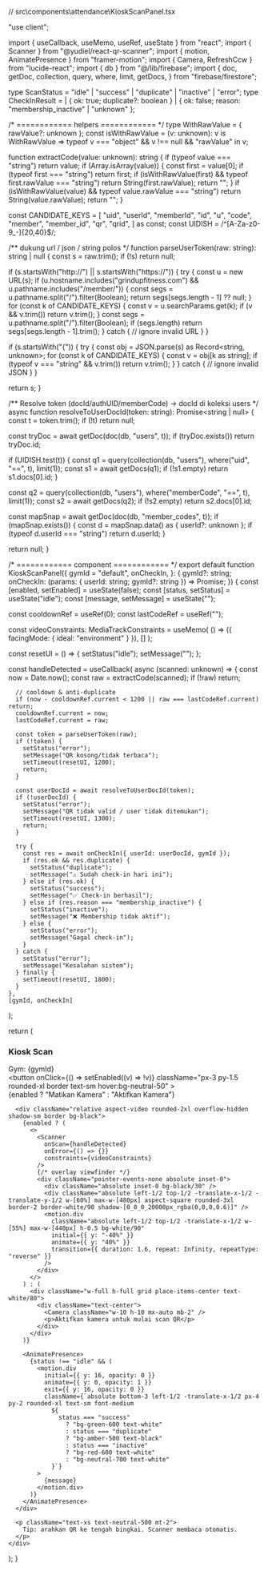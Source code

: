 // src\components\attendance\KioskScanPanel.tsx

"use client";

import { useCallback, useMemo, useRef, useState } from "react";
import { Scanner } from "@yudiel/react-qr-scanner";
import { motion, AnimatePresence } from "framer-motion";
import { Camera, RefreshCcw } from "lucide-react";
import { db } from "@/lib/firebase";
import {
  doc,
  getDoc,
  collection,
  query,
  where,
  limit,
  getDocs,
} from "firebase/firestore";

type ScanStatus = "idle" | "success" | "duplicate" | "inactive" | "error";
type CheckInResult =
  | { ok: true; duplicate?: boolean }
  | { ok: false; reason: "membership_inactive" | "unknown" };

/* ============ helpers ============ */
type WithRawValue = { rawValue?: unknown };
const isWithRawValue = (v: unknown): v is WithRawValue =>
  typeof v === "object" && v !== null && "rawValue" in v;

function extractCode(value: unknown): string {
  if (typeof value === "string") return value;
  if (Array.isArray(value)) {
    const first = value[0];
    if (typeof first === "string") return first;
    if (isWithRawValue(first) && typeof first.rawValue === "string")
      return String(first.rawValue);
    return "";
  }
  if (isWithRawValue(value) && typeof value.rawValue === "string")
    return String(value.rawValue);
  return "";
}

const CANDIDATE_KEYS = [
  "uid",
  "userId",
  "memberId",
  "id",
  "u",
  "code",
  "member",
  "member_id",
  "qr",
  "qrid",
] as const;
const UIDISH = /^[A-Za-z0-9_-]{20,40}$/;

/** dukung url / json / string polos */
function parseUserToken(raw: string): string | null {
  const s = raw.trim();
  if (!s) return null;

  if (s.startsWith("http://") || s.startsWith("https://")) {
    try {
      const u = new URL(s);
      if (u.hostname.includes("grindupfitness.com") && u.pathname.includes("/member/")) {
        const segs = u.pathname.split("/").filter(Boolean);
        return segs[segs.length - 1] ?? null;
      }
      for (const k of CANDIDATE_KEYS) {
        const v = u.searchParams.get(k);
        if (v && v.trim()) return v.trim();
      }
      const segs = u.pathname.split("/").filter(Boolean);
      if (segs.length) return segs[segs.length - 1].trim();
    } catch {
      // ignore invalid URL
    }
  }

  if (s.startsWith("{")) {
    try {
      const obj = JSON.parse(s) as Record<string, unknown>;
      for (const k of CANDIDATE_KEYS) {
        const v = obj[k as string];
        if (typeof v === "string" && v.trim()) return v.trim();
      }
    } catch {
      // ignore invalid JSON
    }
  }

  return s;
}

/** Resolve token (docId/authUID/memberCode) → docId di koleksi users */
async function resolveToUserDocId(token: string): Promise<string | null> {
  const t = token.trim();
  if (!t) return null;

  const tryDoc = await getDoc(doc(db, "users", t));
  if (tryDoc.exists()) return tryDoc.id;

  if (UIDISH.test(t)) {
    const q1 = query(collection(db, "users"), where("uid", "==", t), limit(1));
    const s1 = await getDocs(q1);
    if (!s1.empty) return s1.docs[0].id;
  }

  const q2 = query(collection(db, "users"), where("memberCode", "==", t), limit(1));
  const s2 = await getDocs(q2);
  if (!s2.empty) return s2.docs[0].id;

  const mapSnap = await getDoc(doc(db, "member_codes", t));
  if (mapSnap.exists()) {
    const d = mapSnap.data() as { userId?: unknown };
    if (typeof d.userId === "string") return d.userId;
  }

  return null;
}

/* ============ component ============ */
export default function KioskScanPanel({
  gymId = "default",
  onCheckIn,
}: {
  gymId?: string;
  onCheckIn: (params: { userId: string; gymId?: string }) => Promise<CheckInResult>;
}) {
  const [enabled, setEnabled] = useState(false);
  const [status, setStatus] = useState<ScanStatus>("idle");
  const [message, setMessage] = useState<string>("");

  const cooldownRef = useRef<number>(0);
  const lastCodeRef = useRef<string>("");

  const videoConstraints: MediaTrackConstraints = useMemo(
    () => ({ facingMode: { ideal: "environment" } }),
    []
  );

  const resetUI = () => {
    setStatus("idle");
    setMessage("");
  };

  const handleDetected = useCallback(
    async (scanned: unknown) => {
      const now = Date.now();
      const raw = extractCode(scanned);
      if (!raw) return;

      // cooldown & anti-duplicate
      if (now - cooldownRef.current < 1200 || raw === lastCodeRef.current) return;
      cooldownRef.current = now;
      lastCodeRef.current = raw;

      const token = parseUserToken(raw);
      if (!token) {
        setStatus("error");
        setMessage("QR kosong/tidak terbaca");
        setTimeout(resetUI, 1200);
        return;
      }

      const userDocId = await resolveToUserDocId(token);
      if (!userDocId) {
        setStatus("error");
        setMessage("QR tidak valid / user tidak ditemukan");
        setTimeout(resetUI, 1300);
        return;
      }

      try {
        const res = await onCheckIn({ userId: userDocId, gymId });
        if (res.ok && res.duplicate) {
          setStatus("duplicate");
          setMessage("⚠️ Sudah check-in hari ini");
        } else if (res.ok) {
          setStatus("success");
          setMessage("✅ Check-in berhasil");
        } else if (res.reason === "membership_inactive") {
          setStatus("inactive");
          setMessage("❌ Membership tidak aktif");
        } else {
          setStatus("error");
          setMessage("Gagal check-in");
        }
      } catch {
        setStatus("error");
        setMessage("Kesalahan sistem");
      } finally {
        setTimeout(resetUI, 1800);
      }
    },
    [gymId, onCheckIn]
  );

  return (
    <div className="w-full max-w-4xl mx-auto">
      <div className="flex items-center justify-between mb-3">
        <div className="flex items-center gap-2">
          <Camera className="w-5 h-5" />
          <h3 className="text-base font-semibold">Kiosk Scan</h3>
          <span className="text-sm text-neutral-500">Gym: {gymId}</span>
        </div>
        <div className="flex items-center gap-2">
          <button
            onClick={() => setEnabled((v) => !v)}
            className="px-3 py-1.5 rounded-xl border text-sm hover:bg-neutral-50"
          >
            <div className="flex items-center gap-2">
              <RefreshCcw className="w-4 h-4" />
              <span>{enabled ? "Matikan Kamera" : "Aktifkan Kamera"}</span>
            </div>
          </button>
        </div>
      </div>

      <div className="relative aspect-video rounded-2xl overflow-hidden shadow-sm border bg-black">
        {enabled ? (
          <>
            <Scanner
              onScan={handleDetected}
              onError={() => {}}
              constraints={videoConstraints}
            />
            {/* overlay viewfinder */}
            <div className="pointer-events-none absolute inset-0">
              <div className="absolute inset-0 bg-black/30" />
              <div className="absolute left-1/2 top-1/2 -translate-x-1/2 -translate-y-1/2 w-[60%] max-w-[480px] aspect-square rounded-3xl border-2 border-white/90 shadow-[0_0_0_20000px_rgba(0,0,0,0.6)]" />
              <motion.div
                className="absolute left-1/2 top-1/2 -translate-x-1/2 w-[55%] max-w-[440px] h-0.5 bg-white/90"
                initial={{ y: "-40%" }}
                animate={{ y: "40%" }}
                transition={{ duration: 1.6, repeat: Infinity, repeatType: "reverse" }}
              />
            </div>
          </>
        ) : (
          <div className="w-full h-full grid place-items-center text-white/80">
            <div className="text-center">
              <Camera className="w-10 h-10 mx-auto mb-2" />
              <p>Aktifkan kamera untuk mulai scan QR</p>
            </div>
          </div>
        )}

        <AnimatePresence>
          {status !== "idle" && (
            <motion.div
              initial={{ y: 16, opacity: 0 }}
              animate={{ y: 0, opacity: 1 }}
              exit={{ y: 16, opacity: 0 }}
              className={`absolute bottom-3 left-1/2 -translate-x-1/2 px-4 py-2 rounded-xl text-sm font-medium
                ${
                  status === "success"
                    ? "bg-green-600 text-white"
                    : status === "duplicate"
                    ? "bg-amber-500 text-black"
                    : status === "inactive"
                    ? "bg-red-600 text-white"
                    : "bg-neutral-700 text-white"
                }`}
            >
              {message}
            </motion.div>
          )}
        </AnimatePresence>
      </div>

      <p className="text-xs text-neutral-500 mt-2">
        Tip: arahkan QR ke tengah bingkai. Scanner membaca otomatis.
      </p>
    </div>
  );
}
